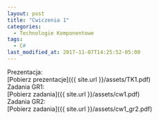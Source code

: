 ```yaml
---
layout: post
title: "Cwiczenia 1"
categories:
  - Technologie Komponentowe
tags:
  - C#
last_modified_at: 2017-11-07T14:25:52-05:00
---
```


Prezentacja:<br/>
[Pobierz prezentacje]({{ site.url }}/assets/TK1.pdf)<br/>
Zadania GR1:<br/>
[Pobierz zadania]({{ site.url }}/assets/cw1.pdf)<br/>
Zadania GR2:<br/>
[Pobierz zadania]({{ site.url }}/assets/cw1_gr2.pdf)<br/>
